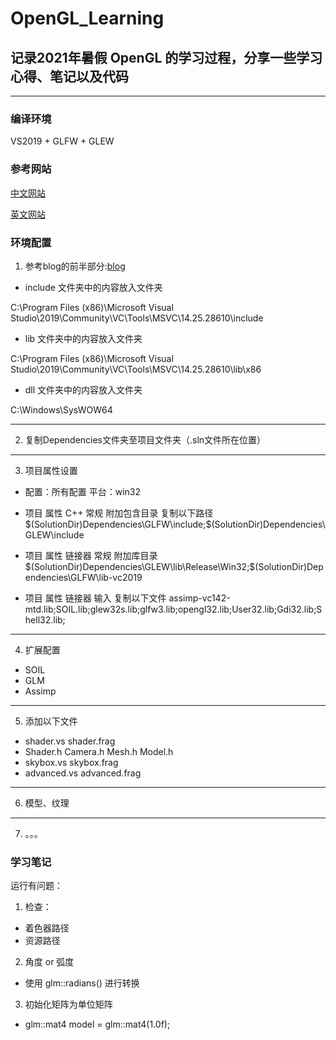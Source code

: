 # OpenGL_Learning

## 记录2021年暑假 OpenGL 的学习过程，分享一些学习心得、笔记以及代码

---

### 编译环境
VS2019 + GLFW + GLEW
    
### 参考网站
[中文网站](https://learnopengl-cn.github.io/)

[英文网站](https://learnopengl.com/)
    
### 环境配置
1. 参考blog的前半部分:[blog](https://blog.csdn.net/Jaihk662/article/details/105496707)

* include 文件夹中的内容放入文件夹

C:\Program Files (x86)\Microsoft Visual Studio\2019\Community\VC\Tools\MSVC\14.25.28610\include

- lib 文件夹中的内容放入文件夹

C:\Program Files (x86)\Microsoft Visual Studio\2019\Community\VC\Tools\MSVC\14.25.28610\lib\x86

- dll 文件夹中的内容放入文件夹

C:\Windows\SysWOW64

---

2. 复制Dependencies文件夹至项目文件夹（.sln文件所在位置）

---

3. 项目属性设置

* 配置：所有配置  平台：win32

* 项目 属性 C++ 常规 附加包含目录 复制以下路径 $(SolutionDir)Dependencies\GLFW\include;$(SolutionDir)Dependencies\GLEW\include
* 项目 属性 链接器 常规 附加库目录
$(SolutionDir)Dependencies\GLEW\lib\Release\Win32;$(SolutionDir)Dependencies\GLFW\lib-vc2019
* 项目 属性 链接器 输入 复制以下文件
assimp-vc142-mtd.lib;SOIL.lib;glew32s.lib;glfw3.lib;opengl32.lib;User32.lib;Gdi32.lib;Shell32.lib;

---

4. 扩展配置

* SOIL
* GLM
* Assimp

---

5. 添加以下文件
* shader.vs   shader.frag
* Shader.h   Camera.h  Mesh.h  Model.h
* skybox.vs  skybox.frag 
* advanced.vs  advanced.frag
    
---

6. 模型、纹理

---

7. 。。。

### 学习笔记
运行有问题：
1. 检查：  
- 着色器路径
- 资源路径

2. 角度 or 弧度 
- 使用 glm::radians() 进行转换

3. 初始化矩阵为单位矩阵 
- glm::mat4 model = glm::mat4(1.0f);

